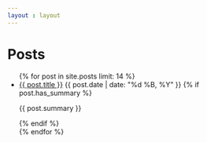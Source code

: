 ```yaml
---
layout : layout
---
```


<div class="post">
    <h1>Posts</h1>
    <ul id="archive">
        {% for post in site.posts limit: 14 %}
		    <li>
			    <a href="{{ post.url }}">{{ post.title }}</a>
			    <span class="date">{{ post.date | date: "%d %B, %Y" }}</span>
                {% if post.has_summary %}<p>{{ post.summary }}</p>{% endif %}
		    </li>
        {% endfor %}
    </ul>
</div>